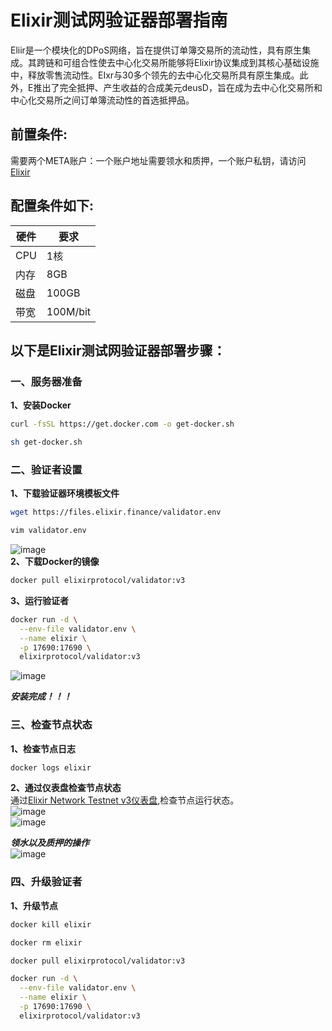 # Elixir测试网验证器部署指南    

Eliir是一个模块化的DPoS网络，旨在提供订单簿交易所的流动性，具有原生集成。其跨链和可组合性使去中心化交易所能够将Elixir协议集成到其核心基础设施中，释放零售流动性。EIxr与30多个领先的去中心化交易所具有原生集成。此外，E推出了完全抵押、产生收益的合成美元deusD，旨在成为去中心化交易所和中心化交易所之间订单簿流动性的首选抵押品。


## 前置条件:  
需要两个META账户：一个账户地址需要领水和质押，一个账户私钥，请访问[Elixir](https://testnet-3.elixir.xyz/)  
## 配置条件如下:  
| 硬件  | 要求  |
|-----|-----|
|  CPU   |   1核   |
|  内存   |   8GB   |
|   磁盘  |  100GB    |
|   带宽  |  100M/bit |

## 以下是Elixir测试网验证器部署步骤：  
### 一、服务器准备  
**1、安装Docker**  
```bash
curl -fsSL https://get.docker.com -o get-docker.sh
```
```bash
sh get-docker.sh
```
### 二、验证者设置  
**1、下载验证器环境模板文件**  
```bash
wget https://files.elixir.finance/validator.env
```
```bash
vim validator.env
```
![image](https://github.com/user-attachments/assets/b8d44c09-2dfe-44f6-8323-854bde4eed59)  
**2、下载Docker的镜像**    
```bash
docker pull elixirprotocol/validator:v3
```
**3、运行验证者**  
```bash
docker run -d \
  --env-file validator.env \
  --name elixir \
  -p 17690:17690 \
  elixirprotocol/validator:v3
```
![image](https://github.com/user-attachments/assets/5d48ee26-c317-4804-8b58-a6e74014c6c6)  

***安装完成！！！***  

### 三、检查节点状态  
**1、检查节点日志**  
```bash
docker logs elixir
```
**2、通过仪表盘检查节点状态**  
通过[Elixir Network Testnet v3仪表盘](https://testnet-3.elixir.xyz/),检查节点运行状态。    
![image](https://github.com/user-attachments/assets/92d6fa7d-65bb-4964-9bc4-f75a9d918a46)    
![image](https://github.com/user-attachments/assets/cbd77adc-9a30-428f-b55a-fb9d259ca406)  

***领水以及质押的操作***  
![image](https://github.com/user-attachments/assets/ddb0ffba-f814-4097-99a0-53a398afbf89)  

### 四、升级验证者  
**1、升级节点**  
```bash
docker kill elixir
```
```bash
docker rm elixir
```
```bash
docker pull elixirprotocol/validator:v3
```
```bash
docker run -d \
  --env-file validator.env \
  --name elixir \
  -p 17690:17690 \
  elixirprotocol/validator:v3
```

